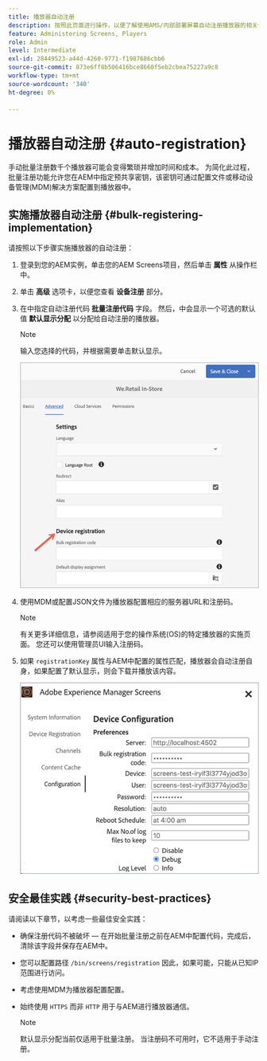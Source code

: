 ```yaml
---
title: 播放器自动注册
description: 按照此页面进行操作，以便了解使用AMS/内部部署屏幕自动注册播放器的相关信息。
feature: Administering Screens, Players
role: Admin
level: Intermediate
exl-id: 28449523-a44d-4260-9771-f1987686cbb6
source-git-commit: 873e6ff8b506416bce8660f5eb2cbea75227a9c8
workflow-type: tm+mt
source-wordcount: '340'
ht-degree: 0%

---
```


# 播放器自动注册 {#auto-registration}

手动批量注册数千个播放器可能会变得繁琐并增加时间和成本。 为简化此过程，批量注册功能允许您在AEM中指定预共享密钥，该密钥可通过配置文件或移动设备管理(MDM)解决方案配置到播放器中。

## 实施播放器自动注册 {#bulk-registering-implementation}

请按照以下步骤实施播放器的自动注册：

1. 登录到您的AEM实例，单击您的AEM Screens项目，然后单击 **属性** 从操作栏中。
1. 单击 **高级** 选项卡，以便您查看 **设备注册** 部分。

1. 在中指定自动注册代码 **批量注册代码** 字段。 然后，中会显示一个可选的默认值 **默认显示分配** 以分配给自动注册的播放器。

   >[!NOTE]
   >输入您选择的代码，并根据需要单击默认显示。

   ![图像](/help/user-guide/assets/auto-registration/auto-register1.png)
1. 使用MDM或配置JSON文件为播放器配置相应的服务器URL和注册码。

   >[!NOTE]
   >有关更多详细信息，请参阅适用于您的操作系统(OS)的特定播放器的实施页面。 您还可以使用管理员UI输入注册码。

1. 如果 `registrationKey` 属性与AEM中配置的属性匹配，播放器会自动注册自身，如果配置了默认显示，则会下载并播放该内容。

   ![图像](/help/user-guide/assets/auto-registration/auto-register2.png)

## 安全最佳实践 {#security-best-practices}

请阅读以下章节，以考虑一些最佳安全实践：

* 确保注册代码不被破坏 — 在开始批量注册之前在AEM中配置代码，完成后，清除该字段并保存在AEM中。

* 您可以配置路径 `/bin/screens/registration` 因此，如果可能，只能从已知IP范围进行访问。

* 考虑使用MDM为播放器配置配置。

* 始终使用 `HTTPS` 而非 `HTTP` 用于与AEM进行播放器通信。

  >[!NOTE]
  >默认显示分配当前仅适用于批量注册。 当注册码不可用时，它不适用于手动注册。
